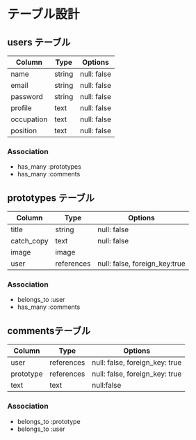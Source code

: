 # テーブル設計

## users テーブル

| Column             | Type   | Options     |
| ------------------ | ------ | ----------- |
| name               | string | null: false |
| email              | string | null: false |
| password           | string | null: false |
| profile            | text   | null: false |
| occupation         | text   | null: false |
| position           | text   | null: false |
### Association

- has_many :prototypes
- has_many :comments

## prototypes テーブル

| Column        | Type       | Options     |
| ------        | ------     | ----------- |
| title         | string     | null: false |
| catch_copy    | text       | null: false |
| image         | image      |<!-- # Active Storageで実装 -->
| user          | references | null: false, foreign_key:true|

### Association

- belongs_to :user
- has_many :comments

## commentsテーブル

| Column       | Type       | Options                        |
| ------       | ---------- | ------------------------------ |
| user         | references | null: false, foreign_key: true |
| prototype    | references | null: false, foreign_key: true |
| text         | text        | null:false                     |

### Association

- belongs_to :prototype
- belongs_to :user


